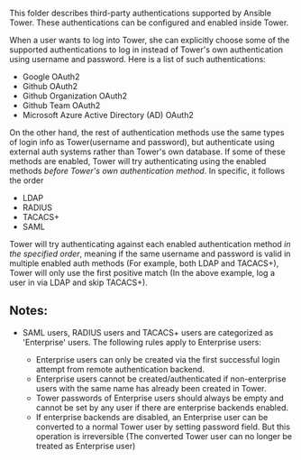 This folder describes third-party authentications supported by Ansible Tower. These authentications can be configured and enabled inside Tower.

When a user wants to log into Tower, she can explicitly choose some of the supported authentications to log in instead of Tower's own authentication using username and password. Here is a list of such authentications:
* Google OAuth2
* Github OAuth2
* Github Organization OAuth2
* Github Team OAuth2
* Microsoft Azure Active Directory (AD) OAuth2

On the other hand, the rest of authentication methods use the same types of login info as Tower(username and password), but authenticate using external auth systems rather than Tower's own database. If some of these methods are enabled, Tower will try authenticating using the enabled methods *before Tower's own authentication method*. In specific, it follows the order
* LDAP
* RADIUS
* TACACS+
* SAML

Tower will try authenticating against each enabled authentication method *in the specified order*, meaning if the same username and password is valid in multiple enabled auth methods (For example, both LDAP and TACACS+), Tower will only use the first positive match (In the above example, log a user in via LDAP and skip TACACS+).

## Notes:
* SAML users, RADIUS users and TACACS+ users are categorized as 'Enterprise' users. The following rules apply to Enterprise users:

  * Enterprise users can only be created via the first successful login attempt from remote authentication backend.
  * Enterprise users cannot be created/authenticated if non-enterprise users with the same name has already been created in Tower.
  * Tower passwords of Enterprise users should always be empty and cannot be set by any user if there are enterprise backends enabled.
  * If enterprise backends are disabled, an Enterprise user can be converted to a normal Tower user by setting password field. But this operation is irreversible (The converted Tower user can no longer be treated as Enterprise user)
